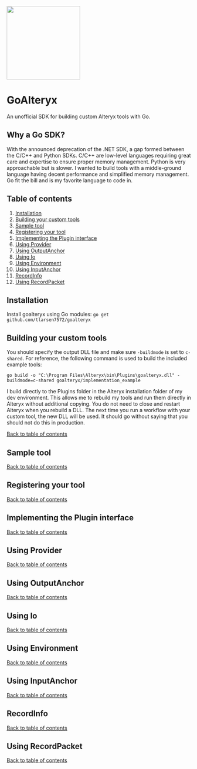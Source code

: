 <img src="https://github.com/tlarsen7572/goalteryx/blob/master/goalteryx_icon_whiteBackground.png?raw=true" width="200">

# GoAlteryx

An unofficial SDK for building custom Alteryx tools with Go.

## Why a Go SDK?

With the announced deprecation of the .NET SDK, a gap formed between the C/C++ and Python SDKs.  C/C++ are low-level languages requiring great care and expertise to ensure proper memory management.  Python is very approachable but is slower.  I wanted to build tools with a middle-ground language having decent performance and simplified memory management.  Go fit the bill and is my favorite language to code in.

## Table of contents

1. [Installation](https://github.com/tlarsen7572/goalteryx#Installation)  
2. [Building your custom tools](https://github.com/tlarsen7572/goalteryx#Building-your-custom-tools)  
3. [Sample tool](https://github.com/tlarsen7572/goalteryx#Sample-tool)  
4. [Registering your tool](https://github.com/tlarsen7572/goalteryx#Registering-your-tool)  
5. [Implementing the Plugin interface](https://github.com/tlarsen7572/goalteryx#Implementing-the-Plugin-interface)  
6. [Using Provider](https://github.com/tlarsen7572/goalteryx#Using-Provider)  
7. [Using OutputAnchor](https://github.com/tlarsen7572/goalteryx#Using-OutputAnchor)  
8. [Using Io](https://github.com/tlarsen7572/goalteryx#Using-Io)  
9. [Using Environment](https://github.com/tlarsen7572/goalteryx#Using-Environment)  
10. [Using InputAnchor](https://github.com/tlarsen7572/goalteryx#Using-InputAnchor)  
11. [RecordInfo](https://github.com/tlarsen7572/goalteryx#RecordInfo)  
12. [Using RecordPacket](https://github.com/tlarsen7572/goalteryx#Using-RecordPacket)  

## Installation

Install goalteryx using Go modules: `go get github.com/tlarsen7572/goalteryx`

## Building your custom tools

You should specify the output DLL file and make sure `-buildmode` is set to `c-shared`.  For reference, the following command is used to build the included example tools:

```
go build -o "C:\Program Files\Alteryx\bin\Plugins\goalteryx.dll" -buildmode=c-shared goalteryx/implementation_example
```

I build directly to the Plugins folder in the Alteryx installation folder of my dev environment.  This allows me to rebuild my tools and run them directly in Alteryx without additional copying.  You do not need to close and restart Alteryx when you rebuild a DLL.  The next time you run a workflow with your custom tool, the new DLL will be used.  It should go without saying that you should not do this in production.

[Back to table of contents](https://github.com/tlarsen7572/goalteryx#Table-of-contents)

## Sample tool

[Back to table of contents](https://github.com/tlarsen7572/goalteryx#Table-of-contents)

## Registering your tool

[Back to table of contents](https://github.com/tlarsen7572/goalteryx#Table-of-contents)

## Implementing the Plugin interface

[Back to table of contents](https://github.com/tlarsen7572/goalteryx#Table-of-contents)

## Using Provider

[Back to table of contents](https://github.com/tlarsen7572/goalteryx#Table-of-contents)

## Using OutputAnchor

[Back to table of contents](https://github.com/tlarsen7572/goalteryx#Table-of-contents)

## Using Io

[Back to table of contents](https://github.com/tlarsen7572/goalteryx#Table-of-contents)

## Using Environment

[Back to table of contents](https://github.com/tlarsen7572/goalteryx#Table-of-contents)

## Using InputAnchor

[Back to table of contents](https://github.com/tlarsen7572/goalteryx#Table-of-contents)

## RecordInfo

[Back to table of contents](https://github.com/tlarsen7572/goalteryx#Table-of-contents)

## Using RecordPacket

[Back to table of contents](https://github.com/tlarsen7572/goalteryx#Table-of-contents)
